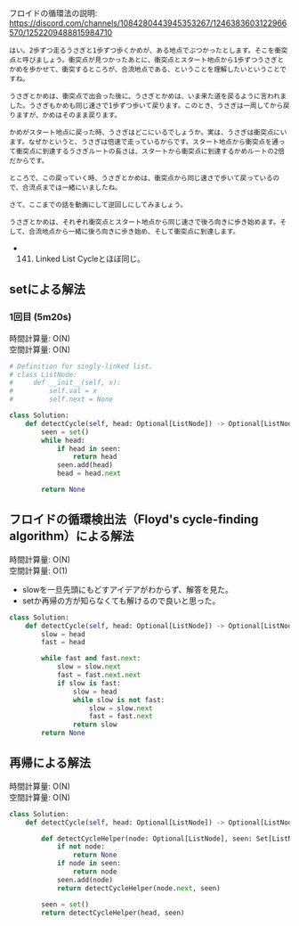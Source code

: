 フロイドの循環法の説明:
https://discord.com/channels/1084280443945353267/1246383603122966570/1252209488815984710
```
はい。2歩ずつ走るうさぎと1歩ずつ歩くかめが、ある地点でぶつかったとします。そこを衝突点と呼びましょう。衝突点が見つかったあとに、衝突点とスタート地点から1歩ずつうさぎとかめを歩かせて、衝突するところが、合流地点である、ということを理解したいということですね。

うさぎとかめは、衝突点で出会った後に、うさぎとかめは、いま来た道を戻るように言われました。うさぎもかめも同じ速さで1歩ずつ歩いて戻ります。このとき、うさぎは一周してから戻りますが、かめはそのまま戻ります。

かめがスタート地点に戻った時、うさぎはどこにいるでしょうか。実は、うさぎは衝突点にいます。なぜかというと、うさぎは倍速で走っているからです。スタート地点から衝突点を通って衝突点に到達するうさぎルートの長さは、スタートから衝突点に到達するかめルートの2倍だからです。

ところで、この戻っていく時、うさぎとかめは、衝突点から同じ速さで歩いて戻っているので、合流点までは一緒にいましたね。

さて、ここまでの話を動画にして逆回しにしてみましょう。

うさぎとかめは、それぞれ衝突点とスタート地点から同じ速さで後ろ向きに歩き始めます。そして、合流地点から一緒に後ろ向きに歩き始め、そして衝突点に到達します。
```

* 141. Linked List Cycleとほぼ同じ。

## setによる解法 
### 1回目 (5m20s)
時間計算量: O(N)<br>
空間計算量: O(N)<br>

```python
# Definition for singly-linked list.
# class ListNode:
#     def __init__(self, x):
#         self.val = x
#         self.next = None

class Solution:
    def detectCycle(self, head: Optional[ListNode]) -> Optional[ListNode]:
        seen = set()
        while head:
            if head in seen:
                return head
            seen.add(head)
            head = head.next

        return None
```

## フロイドの循環検出法（Floyd's cycle-finding algorithm）による解法
時間計算量: O(N)<br>
空間計算量: O(1)<br>
* slowを一旦先頭にもどすアイデアがわからず、解答を見た。
* setか再帰の方が知らなくても解けるので良いと思った。

```python
class Solution:
    def detectCycle(self, head: Optional[ListNode]) -> Optional[ListNode]:
        slow = head
        fast = head

        while fast and fast.next:
            slow = slow.next
            fast = fast.next.next
            if slow is fast:
                slow = head
                while slow is not fast:
                    slow = slow.next
                    fast = fast.next
                return slow
        return None
```

## 再帰による解法
時間計算量: O(N)<br>
空間計算量: O(N)<br>

```python
class Solution:
    def detectCycle(self, head: Optional[ListNode]) -> Optional[ListNode]:

        def detectCycleHelper(node: Optional[ListNode], seen: Set[ListNode]) -> bool:
            if not node:
                return None
            if node in seen:
                return node
            seen.add(node)
            return detectCycleHelper(node.next, seen)

        seen = set()
        return detectCycleHelper(head, seen)
```



